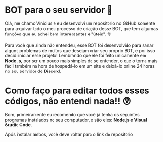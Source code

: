# BOT para o seu servidor 🤖

Olá, me chamo Vinicius e eu desenvolvi um repositório no GitHub somente para arquivar todo o meu processo de criação desse BOT, que tem algumas funções que eu achei bem interessantes e "úteis". 👌

Para você que ainda não entendeu, esse BOT foi desenvolvido para sanar alguns problemas de muitos que desejam criar seu próprio BOT, e por isso decidi iniciar esse projeto! Lembrando que ele foi feito unicamente em **Node.js**, por ser um pouco mais simples de se entender, o que o torna mais fácil também na hora de hospedá-lo em um site e deixá-lo online 24 horas no seu servidor de **Discord**.


# Como faço para editar todos esses códigos, não entendi nada!! 😰

Bom, primeiramente eu recomendo que você já tenha os seguintes programas instalados no seu computador, e são eles: **Node.js e Visual Studio Code**.

Após instalar ambos, você deve voltar para o link do repositório
